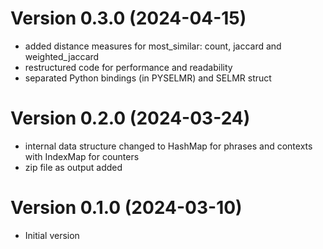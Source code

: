 Version 0.3.0 (2024-04-15)
==========================

- added distance measures for most_similar: count, jaccard and weighted_jaccard
- restructured code for performance and readability
- separated Python bindings (in PYSELMR) and SELMR struct

Version 0.2.0 (2024-03-24)
==========================

- internal data structure changed to HashMap for phrases and contexts with IndexMap for counters
- zip file as output added

Version 0.1.0 (2024-03-10)
==========================

- Initial version
